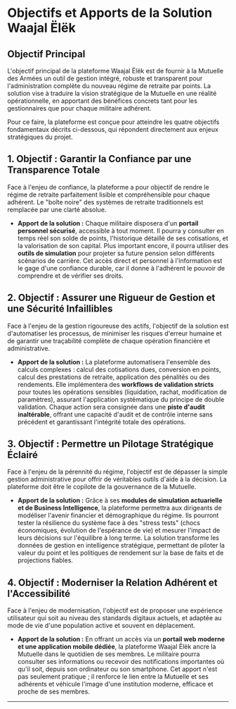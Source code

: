 # Objectifs et Apports de la Solution Waajal Ëlëk

## Objectif Principal

L'objectif principal de la plateforme Waajal Ëlëk est de fournir à la Mutuelle des Armées un outil de gestion intégré, robuste et transparent pour l'administration complète du nouveau régime de retraite par points. La solution vise à traduire la vision stratégique de la Mutuelle en une réalité opérationnelle, en apportant des bénéfices concrets tant pour les gestionnaires que pour chaque militaire adhérent.

Pour ce faire, la plateforme est conçue pour atteindre les quatre objectifs fondamentaux décrits ci-dessous, qui répondent directement aux enjeux stratégiques du projet.

## 1. Objectif : Garantir la Confiance par une Transparence Totale

Face à l'enjeu de confiance, la plateforme a pour objectif de rendre le régime de retraite parfaitement lisible et compréhensible pour chaque adhérent. Le "boîte noire" des systèmes de retraite traditionnels est remplacée par une clarté absolue.

*   **Apport de la solution :**
    Chaque militaire disposera d'un **portail personnel sécurisé**, accessible à tout moment. Il pourra y consulter en temps réel son solde de points, l'historique détaillé de ses cotisations, et la valorisation de son capital. Plus important encore, il pourra utiliser des **outils de simulation** pour projeter sa future pension selon différents scénarios de carrière. Cet accès direct et personnel à l'information est le gage d'une confiance durable, car il donne à l'adhérent le pouvoir de comprendre et de vérifier ses droits.

## 2. Objectif : Assurer une Rigueur de Gestion et une Sécurité Infaillibles

Face à l'enjeu de la gestion rigoureuse des actifs, l'objectif de la solution est d'automatiser les processus, de minimiser les risques d'erreur humaine et de garantir une traçabilité complète de chaque opération financière et administrative.

*   **Apport de la solution :**
    La plateforme automatisera l'ensemble des calculs complexes : calcul des cotisations dues, conversion en points, calcul des prestations de retraite, application des pénalités ou des rendements. Elle implémentera des **workflows de validation stricts** pour toutes les opérations sensibles (liquidation, rachat, modification de paramètres), assurant l'application systématique du principe de double validation. Chaque action sera consignée dans une **piste d'audit inaltérable**, offrant une capacité d'audit et de contrôle interne sans précédent et garantissant l'intégrité totale des opérations.

## 3. Objectif : Permettre un Pilotage Stratégique Éclairé

Face à l'enjeu de la pérennité du régime, l'objectif est de dépasser la simple gestion administrative pour offrir de véritables outils d'aide à la décision. La plateforme doit être le copilote de la gouvernance de la Mutuelle.

*   **Apport de la solution :**
    Grâce à ses **modules de simulation actuarielle et de Business Intelligence**, la plateforme permettra aux dirigeants de modéliser l'avenir financier et démographique du régime. Ils pourront tester la résilience du système face à des "stress tests" (chocs économiques, évolution de l'espérance de vie) et mesurer l'impact de leurs décisions sur l'équilibre à long terme. La solution transforme les données de gestion en intelligence stratégique, permettant de piloter la valeur du point et les politiques de rendement sur la base de faits et de projections fiables.

## 4. Objectif : Moderniser la Relation Adhérent et l'Accessibilité

Face à l'enjeu de modernisation, l'objectif est de proposer une expérience utilisateur qui soit au niveau des standards digitaux actuels, et adaptée au mode de vie d'une population active et souvent en déplacement.

*   **Apport de la solution :**
    En offrant un accès via un **portail web moderne et une application mobile dédiée**, la plateforme Waajal Ëlëk ancre la Mutuelle dans le quotidien de ses membres. Le militaire pourra consulter ses informations ou recevoir des notifications importantes où qu'il soit, depuis son ordinateur ou son smartphone. Cet apport n'est pas seulement pratique ; il renforce le lien entre la Mutuelle et ses adhérents et véhicule l'image d'une institution moderne, efficace et proche de ses membres.

---
